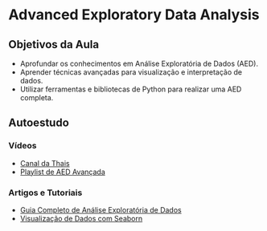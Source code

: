 # Advanced Exploratory Data Analysis

## Objetivos da Aula

- Aprofundar os conhecimentos em Análise Exploratória de Dados (AED).
- Aprender técnicas avançadas para visualização e interpretação de dados.
- Utilizar ferramentas e bibliotecas de Python para realizar uma AED completa.

## Autoestudo

### Vídeos

- [Canal da Thais](https://www.youtube.com/watch?v=dQw4w9WgXcQ)
- [Playlist de AED Avançada](https://www.youtube.com/playlist?list=PL_gX69_f65_BNI1T9q22iB4_iE4Vw_a1a)

### Artigos e Tutoriais

- [Guia Completo de Análise Exploratória de Dados](https://www.example.com/aed-guide)
- [Visualização de Dados com Seaborn](https://www.example.com/seaborn-tutorial)
